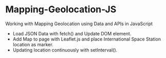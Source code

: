 # Mapping-Geolocation-JS
Working with Mapping Geolocation using Data and APIs in JavaScript

- Load JSON Data with fetch() and Update DOM element.
- Add Map to page with Leaflet.js and place International Space Station location as marker.
- Updating location continuously with setInterval().
